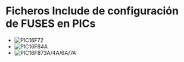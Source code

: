 # Ficheros Include de configuración de FUSES en PICs
- ![PIC16F72](https://github.com/AguHDz/PicPas-Library/blob/master/FUSES_MICROCONTROLADORES/FUSES_16F72.inc)
- ![PIC16F84A](https://github.com/AguHDz/PicPas-Library/blob/master/FUSES_MICROCONTROLADORES/FUSES_16F84A.inc)
- ![PIC16F873A/4A/6A/7A](https://github.com/AguHDz/PicPas-Library/blob/master/FUSES_MICROCONTROLADORES/FUSES_16F87XA.inc)
